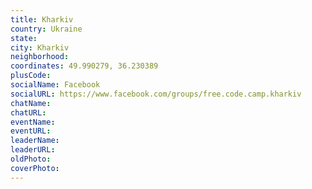 ```yaml
---
title: Kharkiv
country: Ukraine
state: 
city: Kharkiv
neighborhood: 
coordinates: 49.990279, 36.230389
plusCode:
socialName: Facebook
socialURL: https://www.facebook.com/groups/free.code.camp.kharkiv
chatName:
chatURL:
eventName:
eventURL:
leaderName:
leaderURL:
oldPhoto: 
coverPhoto:
---
```


